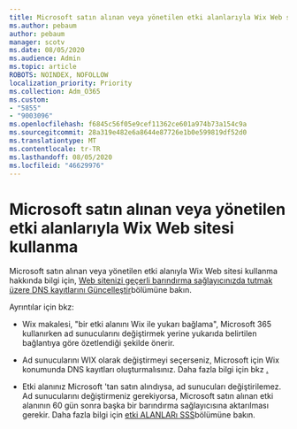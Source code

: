 ```yaml
---
title: Microsoft satın alınan veya yönetilen etki alanlarıyla Wix Web sitesi kullanma
ms.author: pebaum
author: pebaum
manager: scotv
ms.date: 08/05/2020
ms.audience: Admin
ms.topic: article
ROBOTS: NOINDEX, NOFOLLOW
localization_priority: Priority
ms.collection: Adm_O365
ms.custom:
- "5855"
- "9003096"
ms.openlocfilehash: f6845c56f05e9cef11362ce601a974b73a154c9a
ms.sourcegitcommit: 28a319e482e6a8644e87726e1b0e599819df52d0
ms.translationtype: MT
ms.contentlocale: tr-TR
ms.lasthandoff: 08/05/2020
ms.locfileid: "46629976"
---
```

# <a name="using-a-wix-website-with-microsoft-purchased-or-managed-domains"></a>Microsoft satın alınan veya yönetilen etki alanlarıyla Wix Web sitesi kullanma

Microsoft satın alınan veya yönetilen etki alanıyla Wix Web sitesi kullanma hakkında bilgi için, [Web sitenizi geçerli barındırma sağlayıcınızda tutmak üzere DNS kayıtlarını Güncelleştir](https://docs.microsoft.com/microsoft-365/admin/dns/update-dns-records-to-retain-current-hosting-provider)bölümüne bakın.

Ayrıntılar için bkz: 

- Wix makalesi, "bir etki alanını Wix ile yukarı bağlama", Microsoft 365 kullanırken ad sunucularını değiştirmek yerine yukarıda belirtilen bağlantıya göre özetlendiği şekilde önerir.

- Ad sunucularını WIX olarak değiştirmeyi seçerseniz, Microsoft için Wix konumunda DNS kayıtları oluşturmalısınız. Daha fazla bilgi için bkz [.](https://docs.microsoft.com/microsoft-365/admin/dns/create-dns-records-at-wix)

- Etki alanınız Microsoft 'tan satın alındıysa, ad sunucuları değiştirilemez. Ad sunucularını değiştirmeniz gerekiyorsa, Microsoft satın alınan etki alanının 60 gün sonra başka bir barındırma sağlayıcısına aktarılması gerekir. Daha fazla bilgi için [etki ALANLARı SSS](https://docs.microsoft.com/microsoft-365/admin/setup/domains-faq#can-i-transfer-a-domain-i-purchased-from-microsoft-to-another-provider)bölümüne bakın.